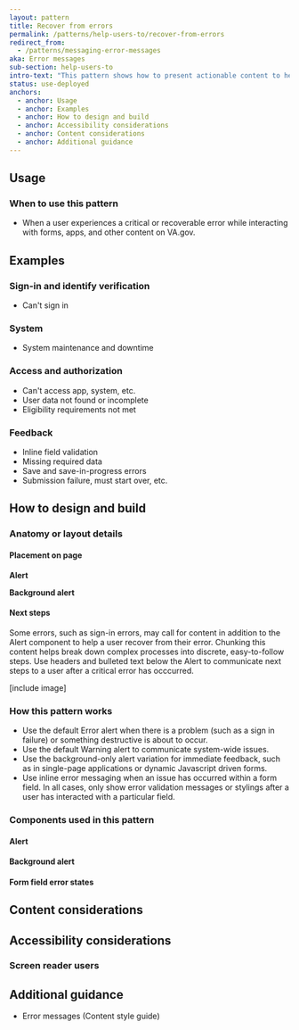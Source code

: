 ```yaml
---
layout: pattern
title: Recover from errors
permalink: /patterns/help-users-to/recover-from-errors
redirect_from:
  - /patterns/messaging-error-messages
aka: Error messages
sub-section: help-users-to
intro-text: "This pattern shows how to present actionable content to help users recover from errors."
status: use-deployed
anchors:
  - anchor: Usage
  - anchor: Examples
  - anchor: How to design and build
  - anchor: Accessibility considerations
  - anchor: Content considerations
  - anchor: Additional guidance
---
```


## Usage

### When to use this pattern

- When a user experiences a critical or recoverable error while interacting with forms, apps, and other content on VA.gov.

## Examples

### Sign-in and identify verification

- Can't sign in

### System

- System maintenance and downtime

### Access and authorization

- Can't access app, system, etc.
- User data not found or incomplete
- Eligibility requirements not met

### Feedback

- Inline field validation
- Missing required data
- Save and save-in-progress errors
- Submission failure, must start over, etc.

## How to design and build

### Anatomy or layout details

#### Placement on page

**Alert**

**Background alert**

#### Next steps

Some errors, such as sign-in errors, may call for content in addition to the Alert component to help a user recover from their error. Chunking this content helps break down complex processes into discrete, easy-to-follow steps. Use headers and bulleted text below the Alert to communicate next steps to a user after a critical error has occcurred. 

[include image]

### How this pattern works

- Use the default Error alert when there is a problem (such as a sign in failure) or something destructive is about to occur.
- Use the default Warning alert to communicate system-wide issues.
- Use the background-only alert variation for immediate feedback, such as in single-page applications or dynamic Javascript driven forms.
- Use inline error messaging when an issue has occurred within a form field. In all cases, only show error validation messages or stylings after a user has interacted with a particular field. 

### Components used in this pattern

#### Alert

#### Background alert

#### Form field error states

## Content considerations

## Accessibility considerations

### Screen reader users

## Additional guidance

- Error messages (Content style guide)

